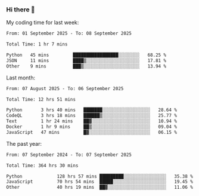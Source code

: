 ### Hi there 👋

My coding time for last week:

<!--START_SECTION:week-->

```txt
From: 01 September 2025 - To: 08 September 2025

Total Time: 1 hr 7 mins

Python   45 mins         █████████████████░░░░░░░░   68.25 %
JSON     11 mins         ████▒░░░░░░░░░░░░░░░░░░░░   17.81 %
Other    9 mins          ███▒░░░░░░░░░░░░░░░░░░░░░   13.94 %
```

<!--END_SECTION:week-->

Last month:

<!--START_SECTION:month-->

```txt
From: 07 August 2025 - To: 06 September 2025

Total Time: 12 hrs 51 mins

Python       3 hrs 40 mins   ███████░░░░░░░░░░░░░░░░░░   28.64 %
CodeQL       3 hrs 18 mins   ██████▒░░░░░░░░░░░░░░░░░░   25.77 %
Text         1 hr 24 mins    ██▓░░░░░░░░░░░░░░░░░░░░░░   10.94 %
Docker       1 hr 9 mins     ██▒░░░░░░░░░░░░░░░░░░░░░░   09.04 %
JavaScript   47 mins         █▓░░░░░░░░░░░░░░░░░░░░░░░   06.15 %
```

<!--END_SECTION:month-->

The past year:

<!--START_SECTION:year-->

```txt
From: 07 September 2024 - To: 07 September 2025

Total Time: 364 hrs 30 mins

Python             128 hrs 57 mins █████████░░░░░░░░░░░░░░░░   35.38 %
JavaScript         70 hrs 54 mins  █████░░░░░░░░░░░░░░░░░░░░   19.45 %
Other              40 hrs 19 mins  ██▓░░░░░░░░░░░░░░░░░░░░░░   11.06 %
```

<!--END_SECTION:year-->
